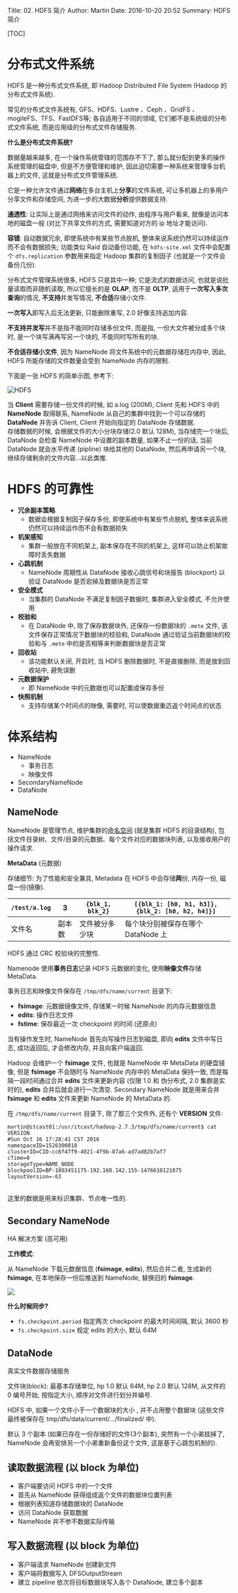 Title: 02. HDFS 简介
Author: Martin
Date: 2016-10-20 20:52
Summary: HDFS 简介

[TOC]

# 分布式文件系统
HDFS 是一种分布式文件系统, 即 Hadoop Distributed File System (Hadoop 的分布式文件系统).

常见的分布式文件系统有, GFS、HDFS、Lustre 、Ceph 、GridFS 、mogileFS、TFS、FastDFS等; 各自适用于不同的领域, 它们都不是系统级的分布式文件系统, 而是应用级的分布式文件存储服务.

**什么是分布式文件系统?**

数据量越来越多, 在一个操作系统管辖的范围存不下了, 那么就分配到更多的操作系统管理的磁盘中, 但是不方便管理和维护, 因此迫切需要一种系统来管理多台机器上的文件, 这就是分布式文件管理系统.

它是一种允许文件通过**网络**在多台主机上**分享**的文件系统, 可让多机器上的多用户分享文件和存储空间, 为进一步的大数据**分析**提供数据支持.

**通透性**: 让实际上是通过网络来访问文件的动作, 由程序与用户看来, 就像是访问本地的磁盘一般 (对比下共享文件的方式, 需要知道对方的 ip 地址才能访问).

**容错**: 自动数据冗余, 即使系统中有某些节点脱机, 整体来说系统仍然可以持续运作而不会有数据损失; 功能类似 Raid 自动备份功能, 在 `hdfs-site.xml` 文件中会配置个 `dfs.replication` 参数用来指定 Hadoop 集群的复制因子 (也就是一个文件会备份几份).

分布式文件管理系统很多, HDFS 只是其中一种; 它是流式的数据访问, 也就是说批量读取而非随机读取, 所以它擅长的是 **OLAP**, 而不是 **OLTP**, 适用于**一次写入多次查询**的情况, **不支持**并发写情况, **不合适**存储小文件.

**一次写入**即写入后无法更新, 只能删除重写, 2.0 好像支持追加内容.

**不支持并发写**并不是指不能同时存储多份文件, 而是指, 一份大文件被分成多个块时, 是一个块写满再写另一个块的, 不能同时写所有的块.

**不合适存储小文件**, 因为 NameNode 将文件系统中的元数据存储在内存中, 因此, HDFS 所能存储的文件数量会受到 NameNode 内存的限制.

下面是一张 HDFS 的简单示图, 参考下:

![HDFS](http://i61.tinypic.com/dwcpw9.jpg)

当 **Client** 需要存储一份文件的时候, 如 a.log (200M), Client 先和 HDFS 中的 **NameNode** 取得联系, NameNode 从自己的集群中找到一个可以存储的 **DataNode** 并告诉 Client, Client 开始向指定的 DataNode 存储数据.<br>
存储数据的时候, 会根据文件的大小分块存储(2.0 默认 128M), 当存储完一个块后, DataNode 会检查 NameNode 中设置的副本数量, 如果不止一份的话, 当前 DataNode 就会水平传递 (pipline) 块给其他的 DataNode, 然后再申请另一个块, 继续存储剩余的文件内容…以此类推.

# HDFS 的可靠性
- **冗余副本策略**
    + 数据会根据复制因子保存多份, 即使系统中有某些节点脱机, 整体来说系统仍然可以持续运作而不会有数据损失
- **机架感知**
    +  集群一般放在不同机架上, 副本保存在不同的机架上, 这样可以防止机架故障时丢失数据
- **心跳机制**
    + NameNode 周期性从 DataNode 接收心跳信号和块报告 (blockport) 以验证 DataNode 是否宕掉及数据块是否正常
- **安全模式**
    + 当集群的 DataNode 不满足复制因子数据时, 集群进入安全模式, 不允许使用
- **校验和**
    + 在 DataNode 中, 除了保存数据块外, 还保存一份数据块的 `.mete` 文件, 该文件保存正常情况下数据块的校验和, DataNode 通过验证当前数据块的校验和与 `.mete` 中的是否相等来判断数据块是否正常
- **回收站**
    + 该功能默认关闭, 开启时, 当 HDFS 删除数据时, 不是直接删除, 而是放到回收站中, 避免误删
- **元数据保护**
    + 即 NameNode 中的元数据也可以配置成保存多份
- **快照机制**
    +  支持存储某个时间点的映像, 需要时, 可以使数据重迒返个时间点的状态

# 体系结构
- NameNode
    + 事务日志
    + 映像文件
- SecondaryNameNode
- DataNode

## NameNode
NameNode 是管理节点, 维护集群的[命名空间](http://wiki.smallcpp.com/Hadoop/%E5%88%86%E5%B8%83%E5%BC%8F%E6%96%87%E4%BB%B6%E7%B3%BB%E7%BB%9F%E5%91%BD%E5%90%8D%E7%A9%BA%E9%97%B4%E8%A7%A3%E6%9E%90.html) (就是集群 HDFS 的目录结构), 包括文件目录树、文件/目录的元数据、每个文件对应的数据块列表, 以及接收用户的操作请求.

**MetaData** (元数据)

存储细节: 为了性能和安全兼具, Metadata 在 HDFS 中会存储**两**份, 内存一份, 磁盘一份(镜像).

| `/test/a.log` |   3    | `{blk_1, blk_2}` | `[{blk_1: [h0, h1, h3]}, {blk_2: [h0, h2, h4]}]` |
|---------------|--------|------------------|--------------------------------------------------|
| 文件名        | 副本数 | 文件被分多少块   | 每个块分别被保存在哪个 DataNode 上               |

HDFS 通过 CRC 校验块的完整性.

Namenode 使用**事务日志**记录 HDFS 元数据的变化, 使用**映像文件**存储 MetaData.

事务日志和映像文件保存在 `/tmp/dfs/name/current` 目录下:

- **fsimage**: 元数据镜像文件, 存储某一时候 NameNode 的内存元数据信息
- **edits**: 操作日志文件
- **fstime**: 保存最近一次 checkpoint 的时间 (还原点)

当有操作发生时, NameNode 首先向写操作日志到磁盘, 即向 **edits** 文件中写日志, 成功返回后, 才会修改内存, 并且向客户端返回.

Hadoop 会维护一个 **fsimage** 文件, 也就是 NameNode 中 MetaData 的硬盘镜像, 但是 **fsimage** 不会随时与 NameNode 内存中的 MetaData 保持一致, 而是每隔一段时间通过合并 **edits** 文件来更新内容 (仅限 1.0 和 伪分布式, 2.0 集群是实时的), **edits** 合并后就会进行一次清空. Secondary NameNode 就是用来合并 **fsimage** 和 **edits** 文件来更新 NameNode 的 MetaData 的.

在 `/tmp/dfs/name/current` 目录下, 除了那三个文件外, 还有个 **VERSION** 文件:

```shell
martin@itcast01:/usr/itcast/hadoop-2.7.3/tmp/dfs/name/current$ cat VERSION
#Sun Oct 16 17:28:41 CST 2016
namespaceID=1526300018
clusterID=CID-cc6f47f9-4021-4f9b-87a6-ad7ad82b7af7
cTime=0
storageType=NAME_NODE
blockpoolID=BP-1803451175-192.168.142.155-1476610121875
layoutVersion=-63
```
<br>
这里的数据是用来标识集群、节点唯一性的.

## Secondary NameNode
HA 解决方案 (高可用)

**工作模式**:

从 NameNode 下载元数据信息 (**fsimage**, **edits**), 然后合并二者, 生成新的 **fsimage**, 在本地保存一份后推送到 NameNode, 替换旧的 **fsimage**.

![](http://blog.smallcpp.com/theme/images/Hdfs简介/SecondaryNameNode.jpg)

**什么时候同步?**

- `fs.checkpoint.period` 指定两次 checkpoint 的最大时间间隔, 默认 3600 秒
- `fs.checkpoint.size` 规定 edits 的大小, 默认 64M

## DataNode
真实文件数据存储服务

文件块(block): 最基本存储单位, hp 1.0 默认 64M, hp 2.0 默认 128M, 从文件的 0 编号开始, 按指定大小, 顺序对文件进行划分并编号.

HDFS 中, 如果一个文件小于一个数据块的大小 , 并不占用整个数据块 (这些文件最终被保存在 tmp/dfs/data/current/.../finalized/ 中).

默认 3 个副本 (如果已存在一份存储好的文件(3个副本), 突然有一个小弟挂掉了, NameNode 会再安排另一个小弟重新备份这个文件, 这是基于心跳包机制的).

## 读取数据流程 (以 block 为单位)
- 客户端要访问 HDFS 中的一个文件
- 首先从 NameNode 获得组成返个文件的数据块位置列表
- 根据列表知道存储数据块的 DataNode
- 访问 DataNode 获取数据
- NameNode 并不参不数据实际传输

## 写入数据流程 (以 block 为单位)
- 客户端请求 NameNode 创建新文件
- 客户端将数据写入 DFSOutputStream
- 建立 pipeline 依次将目标数据块写入各个 DataNode, 建立多个副本
